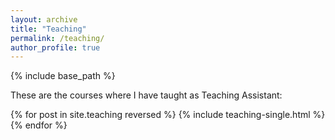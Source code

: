 ```yaml
---
layout: archive
title: "Teaching"
permalink: /teaching/
author_profile: true
---
```


{% include base_path %}

These are the courses where I have taught as Teaching Assistant:

{% for post in site.teaching reversed %}
  {% include teaching-single.html %}
{% endfor %}
